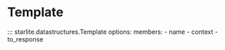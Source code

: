 # Template

::: starlite.datastructures.Template
    options:
        members:
            - name
            - context
            - to_response
